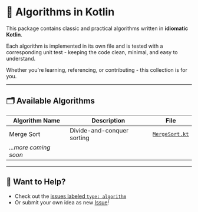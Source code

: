# 🧠 Algorithms in Kotlin

This package contains classic and practical algorithms written in **idiomatic Kotlin**.  

Each algorithm is implemented in its own file and is tested with a corresponding unit test - keeping the code clean, minimal, and easy to understand.

Whether you're learning, referencing, or contributing - this collection is for you.


---

## 🗂️ Available Algorithms

| Algorithm Name       | Description                  | File                        |
|----------------------|------------------------------|-----------------------------|
| Merge Sort           | Divide-and-conquer sorting   | [`MergeSort.kt`](MergeSort.kt) |
| _...more coming soon_|                              |                             |


---

## 🙌 Want to Help?

- Check out the [issues labeled `type: algorithm`](https://github.com/e5LA/kotlin-code-collection/issues?q=label%3A%22type%3A%20algorithm%22%20state%3Aopen)
- Or submit your own idea as new [Issue](https://github.com/e5LA/kotlin-code-collection/issues/new)!

